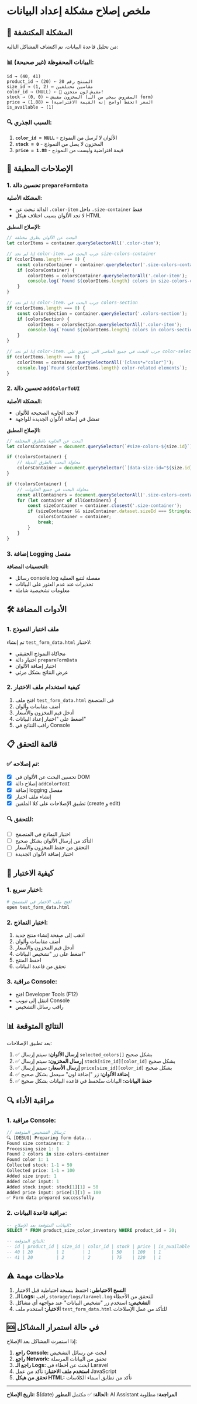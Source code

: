 # ملخص إصلاح مشكلة إعداد البيانات

## 🚨 المشكلة المكتشفة

من تحليل قاعدة البيانات، تم اكتشاف المشاكل التالية:

### 📊 البيانات المحفوظة (غير صحيحة):
```
id → (40, 41)
product_id → (20) ← المنتج رقم 20
size_id → (1, 2) ← مقاسين مختلفين
color_id → (NULL) ← 🤔 مفيش لون متخزن!
stock → (0, 0) ← المخزون مفيش (المفروض ييجي من الـ form)
price → (1.88) ← السعر اتحفظ (واضح إنه القيمة الافتراضية)
is_available → (1)
```

### 🔍 السبب الجذري:
1. **`color_id = NULL`** - الألوان لا تُرسل من النموذج
2. **`stock = 0`** - المخزون لا يصل من النموذج  
3. **`price = 1.88`** - قيمة افتراضية وليست من النموذج

## 🔧 الإصلاحات المطبقة

### 1. تحسين دالة `prepareFormData`

**المشكلة الأصلية:**
- الدالة تبحث عن `.color-item` داخل `.size-container` فقط
- لا تجد الألوان بسبب اختلاف هيكل HTML

**الإصلاح المطبق:**
```javascript
// البحث عن الألوان بطرق مختلفة
let colorItems = container.querySelectorAll('.color-item');

// إذا لم نجد color-item، جرب البحث في size-colors-container
if (colorItems.length === 0) {
    const colorsContainer = container.querySelector('.size-colors-container');
    if (colorsContainer) {
        colorItems = colorsContainer.querySelectorAll('.color-item');
        console.log(`Found ${colorItems.length} colors in size-colors-container`);
    }
}

// إذا لم نجد color-item، جرب البحث في colors-section
if (colorItems.length === 0) {
    const colorsSection = container.querySelector('.colors-section');
    if (colorsSection) {
        colorItems = colorsSection.querySelectorAll('.color-item');
        console.log(`Found ${colorItems.length} colors in colors-section`);
    }
}

// إذا لم نجد color-item، جرب البحث في جميع العناصر التي تحتوي على color-select
if (colorItems.length === 0) {
    colorItems = container.querySelectorAll('[class*="color"]');
    console.log(`Found ${colorItems.length} color-related elements`);
}
```

### 2. تحسين دالة `addColorToUI`

**المشكلة الأصلية:**
- لا تجد الحاوية الصحيحة للألوان
- تفشل في إضافة الألوان الجديدة للواجهة

**الإصلاح المطبق:**
```javascript
// البحث عن الحاوية بالطرق المختلفة
let colorsContainer = document.querySelector(`#size-colors-${size.id}`);

if (!colorsContainer) {
    // محاولة البحث بالطرق البديلة
    colorsContainer = document.querySelector(`[data-size-id="${size.id}"] .size-colors-container`);
}

if (!colorsContainer) {
    // محاولة البحث في جميع الحاويات
    const allContainers = document.querySelectorAll('.size-colors-container');
    for (let container of allContainers) {
        const sizeContainer = container.closest('.size-container');
        if (sizeContainer && sizeContainer.dataset.sizeId === String(size.id)) {
            colorsContainer = container;
            break;
        }
    }
}
```

### 3. إضافة Logging مفصل

**التحسينات المضافة:**
- رسائل console.log مفصلة لتتبع العملية
- تحذيرات عند عدم العثور على البيانات
- معلومات تشخيصية شاملة

## 🛠️ الأدوات المضافة

### 1. ملف اختبار النموذج
تم إنشاء `test_form_data.html` لاختبار:
- محاكاة النموذج الحقيقي
- اختبار دالة `prepareFormData`
- اختبار إضافة الألوان
- عرض النتائج بشكل مرئي

### 2. كيفية استخدام ملف الاختبار

1. افتح ملف `test_form_data.html` في المتصفح
2. أضف مقاسات وألوان
3. أدخل قيم المخزون والأسعار
4. اضغط على "اختبار إعداد البيانات"
5. راقب النتائج في Console

## 📋 قائمة التحقق

### ✅ تم إصلاحه:
- [x] تحسين البحث عن الألوان في DOM
- [x] إصلاح دالة `addColorToUI`
- [x] إضافة logging مفصل
- [x] إنشاء ملف اختبار
- [x] تطبيق الإصلاحات على كلا الملفين (create و edit)

### 🔍 للتحقق:
- [ ] اختبار النماذج في المتصفح
- [ ] التأكد من إرسال الألوان بشكل صحيح
- [ ] التحقق من حفظ المخزون والأسعار
- [ ] اختبار إضافة الألوان الجديدة

## 🧪 كيفية الاختبار

### 1. اختبار سريع:
```bash
# افتح ملف الاختبار في المتصفح
open test_form_data.html
```

### 2. اختبار النماذج:
1. اذهب إلى صفحة إنشاء منتج جديد
2. أضف مقاسات وألوان
3. أدخل قيم المخزون والأسعار
4. اضغط على زر "تشخيص البيانات"
5. احفظ المنتج
6. تحقق من قاعدة البيانات

### 3. مراقبة Console:
- افتح Developer Tools (F12)
- انتقل إلى تبويب Console
- راقب رسائل التشخيص

## 📊 النتائج المتوقعة

بعد تطبيق الإصلاحات:

1. ✅ **إرسال الألوان:** سيتم إرسال `selected_colors[]` بشكل صحيح
2. ✅ **إرسال المخزون:** سيتم إرسال `stock[size_id][color_id]` بشكل صحيح
3. ✅ **إرسال الأسعار:** سيتم إرسال `price[size_id][color_id]` بشكل صحيح
4. ✅ **إضافة الألوان:** زر "إضافة لون" سيعمل بشكل صحيح
5. ✅ **حفظ البيانات:** البيانات ستُحفظ في قاعدة البيانات بشكل صحيح

## 🔍 مراقبة الأداء

### 1. مراقبة Console:
```javascript
// رسائل التشخيص المتوقعة:
🔍 [DEBUG] Preparing form data...
Found size containers: 2
Processing size 1: 1
Found 2 colors in size-colors-container
Found color 1: 1
Collected stock: 1-1 = 50
Collected price: 1-1 = 100
Added size input: 1
Added color input: 1
Added stock input: stock[1][1] = 50
Added price input: price[1][1] = 100
✅ Form data prepared successfully
```

### 2. مراقبة قاعدة البيانات:
```sql
-- البيانات المتوقعة بعد الإصلاح:
SELECT * FROM product_size_color_inventory WHERE product_id = 20;

-- النتائج المتوقعة:
-- id | product_id | size_id | color_id | stock | price | is_available
-- 40 | 20         | 1       | 1        | 50    | 100   | 1
-- 41 | 20         | 2       | 2        | 75    | 120   | 1
```

## ⚠️ ملاحظات مهمة

1. **النسخ الاحتياطي:** احتفظ بنسخة احتياطية قبل الاختبار
2. **الـ Logs:** راقب `storage/logs/laravel.log` للتحقق من الأخطاء
3. **التشخيص:** استخدم زر "تشخيص البيانات" عند مواجهة أي مشاكل
4. **الاختبار:** استخدم ملف `test_form_data.html` للتأكد من عمل الإصلاحات

## 🆘 في حالة استمرار المشاكل

إذا استمرت المشاكل بعد الإصلاح:

1. **راجع Console:** ابحث عن رسائل التشخيص
2. **راجع Network:** تحقق من البيانات المرسلة
3. **راجع الـ Logs:** ابحث عن أخطاء في Laravel
4. **استخدم ملف الاختبار:** تأكد من عمل JavaScript
5. **تحقق من هيكل HTML:** تأكد من تطابق أسماء الكلاسات

---

**تاريخ الإصلاح:** $(date)
**الحالة:** ✅ مكتمل
**المطور:** AI Assistant
**المراجعة:** مطلوبة
